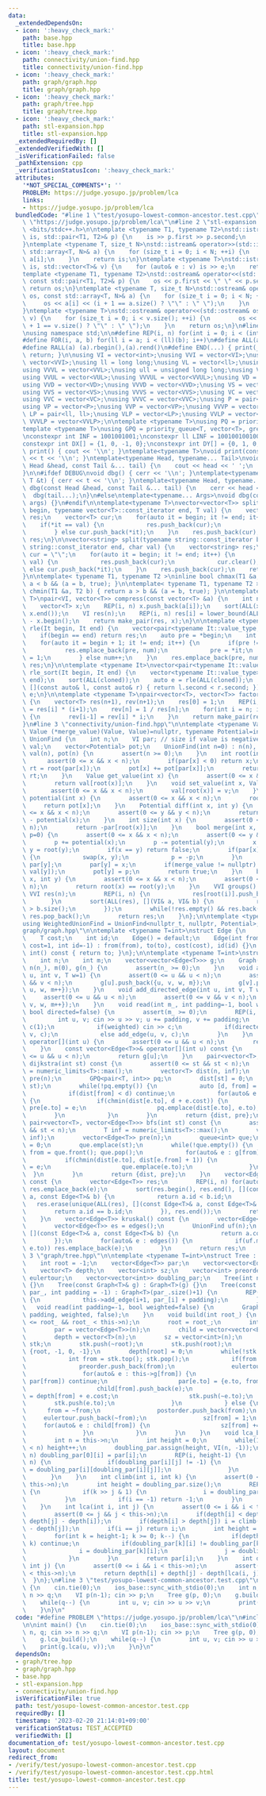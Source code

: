 ```yaml
---
data:
  _extendedDependsOn:
  - icon: ':heavy_check_mark:'
    path: base.hpp
    title: base.hpp
  - icon: ':heavy_check_mark:'
    path: connectivity/union-find.hpp
    title: connectivity/union-find.hpp
  - icon: ':heavy_check_mark:'
    path: graph/graph.hpp
    title: graph/graph.hpp
  - icon: ':heavy_check_mark:'
    path: graph/tree.hpp
    title: graph/tree.hpp
  - icon: ':heavy_check_mark:'
    path: stl-expansion.hpp
    title: stl-expansion.hpp
  _extendedRequiredBy: []
  _extendedVerifiedWith: []
  _isVerificationFailed: false
  _pathExtension: cpp
  _verificationStatusIcon: ':heavy_check_mark:'
  attributes:
    '*NOT_SPECIAL_COMMENTS*': ''
    PROBLEM: https://judge.yosupo.jp/problem/lca
    links:
    - https://judge.yosupo.jp/problem/lca
  bundledCode: "#line 1 \"test/yosupo-lowest-common-ancestor.test.cpp\"\n#define PROBLEM\
    \ \"https://judge.yosupo.jp/problem/lca\"\n#line 2 \"stl-expansion.hpp\"\n#include\
    \ <bits/stdc++.h>\n\ntemplate <typename T1, typename T2>\nstd::istream& operator>>(std::istream&\
    \ is, std::pair<T1, T2>& p) {\n    is >> p.first >> p.second;\n    return is;\n\
    }\ntemplate <typename T, size_t N>\nstd::istream& operator>>(std::istream& is,\
    \ std::array<T, N>& a) {\n    for (size_t i = 0; i < N; ++i) {\n        is >>\
    \ a[i];\n    }\n    return is;\n}\ntemplate <typename T>\nstd::istream& operator>>(std::istream&\
    \ is, std::vector<T>& v) {\n    for (auto& e : v) is >> e;\n    return is;\n}\n\
    template <typename T1, typename T2>\nstd::ostream& operator<<(std::ostream& os,\
    \ const std::pair<T1, T2>& p) {\n    os << p.first << \" \" << p.second;\n   \
    \ return os;\n}\ntemplate <typename T, size_t N>\nstd::ostream& operator<<(std::ostream&\
    \ os, const std::array<T, N>& a) {\n    for (size_t i = 0; i < N; ++i) {\n   \
    \     os << a[i] << (i + 1 == a.size() ? \"\" : \" \");\n    }\n    return os;\n\
    }\ntemplate <typename T>\nstd::ostream& operator<<(std::ostream& os, const std::vector<T>&\
    \ v) {\n    for (size_t i = 0; i < v.size(); ++i) {\n        os << v[i] << (i\
    \ + 1 == v.size() ? \"\" : \" \");\n    }\n    return os;\n}\n#line 3 \"base.hpp\"\
    \nusing namespace std;\n\n#define REP(i, n) for(int i = 0; i < (int)(n); i++)\n\
    #define FOR(i, a, b) for(ll i = a; i < (ll)(b); i++)\n#define ALL(a) (a).begin(),(a).end()\n\
    #define RALL(a) (a).rbegin(),(a).rend()\n#define END(...) { print(__VA_ARGS__);\
    \ return; }\n\nusing VI = vector<int>;\nusing VVI = vector<VI>;\nusing VVVI =\
    \ vector<VVI>;\nusing ll = long long;\nusing VL = vector<ll>;\nusing VVL = vector<VL>;\n\
    using VVVL = vector<VVL>;\nusing ull = unsigned long long;\nusing VUL = vector<ull>;\n\
    using VVUL = vector<VUL>;\nusing VVVUL = vector<VVUL>;\nusing VD = vector<double>;\n\
    using VVD = vector<VD>;\nusing VVVD = vector<VVD>;\nusing VS = vector<string>;\n\
    using VVS = vector<VS>;\nusing VVVS = vector<VVS>;\nusing VC = vector<char>;\n\
    using VVC = vector<VC>;\nusing VVVC = vector<VVC>;\nusing P = pair<int, int>;\n\
    using VP = vector<P>;\nusing VVP = vector<VP>;\nusing VVVP = vector<VVP>;\nusing\
    \ LP = pair<ll, ll>;\nusing VLP = vector<LP>;\nusing VVLP = vector<VLP>;\nusing\
    \ VVVLP = vector<VVLP>;\n\ntemplate <typename T>\nusing PQ = priority_queue<T>;\n\
    template <typename T>\nusing GPQ = priority_queue<T, vector<T>, greater<T>>;\n\
    \nconstexpr int INF = 1001001001;\nconstexpr ll LINF = 1001001001001001001ll;\n\
    constexpr int DX[] = {1, 0, -1, 0};\nconstexpr int DY[] = {0, 1, 0, -1};\n\nvoid\
    \ print() { cout << '\\n'; }\ntemplate<typename T>\nvoid print(const T &t) { cout\
    \ << t << '\\n'; }\ntemplate<typename Head, typename... Tail>\nvoid print(const\
    \ Head &head, const Tail &... tail) {\n    cout << head << ' ';\n    print(tail...);\n\
    }\n\n#ifdef DEBUG\nvoid dbg() { cerr << '\\n'; }\ntemplate<typename T>\nvoid dbg(const\
    \ T &t) { cerr << t << '\\n'; }\ntemplate<typename Head, typename... Tail>\nvoid\
    \ dbg(const Head &head, const Tail &... tail) {\n    cerr << head << ' ';\n  \
    \  dbg(tail...);\n}\n#else\ntemplate<typename... Args>\nvoid dbg(const Args &...\
    \ args) {}\n#endif\n\ntemplate<typename T>\nvector<vector<T>> split(typename vector<T>::const_iterator\
    \ begin, typename vector<T>::const_iterator end, T val) {\n    vector<vector<T>>\
    \ res;\n    vector<T> cur;\n    for(auto it = begin; it != end; it++) {\n    \
    \    if(*it == val) {\n            res.push_back(cur);\n            cur.clear();\n\
    \        } else cur.push_back(*it);\n    }\n    res.push_back(cur);\n    return\
    \ res;\n}\n\nvector<string> split(typename string::const_iterator begin, typename\
    \ string::const_iterator end, char val) {\n    vector<string> res;\n    string\
    \ cur = \"\";\n    for(auto it = begin; it != end; it++) {\n        if(*it ==\
    \ val) {\n            res.push_back(cur);\n            cur.clear();\n        }\
    \ else cur.push_back(*it);\n    }\n    res.push_back(cur);\n    return res;\n\
    }\n\ntemplate< typename T1, typename T2 >\ninline bool chmax(T1 &a, T2 b) { return\
    \ a < b && (a = b, true); }\n\ntemplate< typename T1, typename T2 >\ninline bool\
    \ chmin(T1 &a, T2 b) { return a > b && (a = b, true); }\n\ntemplate <typename\
    \ T>\npair<VI, vector<T>> compress(const vector<T> &a) {\n    int n = a.size();\n\
    \    vector<T> x;\n    REP(i, n) x.push_back(a[i]);\n    sort(ALL(x)); x.erase(unique(ALL(x)),\
    \ x.end());\n    VI res(n);\n    REP(i, n) res[i] = lower_bound(ALL(x), a[i])\
    \ - x.begin();\n    return make_pair(res, x);\n}\n\ntemplate <typename It>\nauto\
    \ rle(It begin, It end) {\n    vector<pair<typename It::value_type, int>> res;\n\
    \    if(begin == end) return res;\n    auto pre = *begin;\n    int num = 1;\n\
    \    for(auto it = begin + 1; it != end; it++) {\n        if(pre != *it) {\n \
    \           res.emplace_back(pre, num);\n            pre = *it;\n            num\
    \ = 1;\n        } else num++;\n    }\n    res.emplace_back(pre, num);\n    return\
    \ res;\n}\n\ntemplate <typename It>\nvector<pair<typename It::value_type, int>>\
    \ rle_sort(It begin, It end) {\n    vector<typename It::value_type> cloned(begin,\
    \ end);\n    sort(ALL(cloned));\n    auto e = rle(ALL(cloned));\n    sort(ALL(e),\
    \ [](const auto& l, const auto& r) { return l.second < r.second; });\n    return\
    \ e;\n}\n\ntemplate <typename T>\npair<vector<T>, vector<T>> factorial(int n)\
    \ {\n    vector<T> res(n+1), rev(n+1);\n    res[0] = 1;\n    REP(i, n) res[i+1]\
    \ = res[i] * (i+1);\n    rev[n] = 1 / res[n];\n    for(int i = n; i > 0; i--)\
    \ {\n        rev[i-1] = rev[i] * i;\n    }\n    return make_pair(res, rev);\n\
    }\n#line 3 \"connectivity/union-find.hpp\"\n\ntemplate <typename Value=nullptr_t,\
    \ Value (*merge_value)(Value, Value)=nullptr, typename Potential=int>\nstruct\
    \ UnionFind {\n    int n;\n    VI par; // size if value is negative\n    vector<Value>\
    \ val;\n    vector<Potential> pot;\n    UnionFind(int n=0) : n(n), par(n, -1),\
    \ val(n), pot(n) {\n        assert(n >= 0);\n    }\n    int root(int x) {\n  \
    \      assert(0 <= x && x < n);\n        if(par[x] < 0) return x;\n        int\
    \ rt = root(par[x]);\n        pot[x] += pot[par[x]];\n        return par[x] =\
    \ rt;\n    }\n    Value get_value(int x) {\n        assert(0 <= x && x < n);\n\
    \        return val[root(x)];\n    }\n    void set_value(int x, Value v) {\n \
    \       assert(0 <= x && x < n);\n        val[root(x)] = v;\n    }\n    Potential\
    \ potential(int x) {\n        assert(0 <= x && x < n);\n        root(x);\n   \
    \     return pot[x];\n    }\n    Potential diff(int x, int y) {\n        assert(0\
    \ <= x && x < n);\n        assert(0 <= y && y < n);\n        return potential(y)\
    \ - potential(x);\n    }\n    int size(int x) {\n        assert(0 <= x && x <\
    \ n);\n        return -par[root(x)];\n    }\n    bool merge(int x, int y, Potential\
    \ p=0) {\n        assert(0 <= x && x < n);\n        assert(0 <= y && y < n);\n\
    \        p += potential(x);\n        p -= potential(y);\n        x = root(x),\
    \ y = root(y);\n        if(x == y) return false;\n        if(par[x] > par[y])\
    \ {\n            swap(x, y);\n            p = -p;\n        }\n        par[x] +=\
    \ par[y];\n        par[y] = x;\n        if(merge_value != nullptr) val[x] = merge_value(val[x],\
    \ val[y]);\n        pot[y] = p;\n        return true;\n    }\n    bool same(int\
    \ x, int y) {\n        assert(0 <= x && x < n);\n        assert(0 <= y && y <\
    \ n);\n        return root(x) == root(y);\n    }\n    VVI groups() {\n       \
    \ VVI res(n);\n        REP(i, n) {\n            res[root(i)].push_back(i);\n \
    \       }\n        sort(ALL(res), [](VI& a, VI& b) {\n            return a.size()\
    \ > b.size();\n        });\n        while(!res.empty() && res.back().empty())\
    \ res.pop_back();\n        return res;\n    }\n};\n\ntemplate <typename Potential>\n\
    using WeightedUnionFind = UnionFind<nullptr_t, nullptr, Potential>;\n#line 4 \"\
    graph/graph.hpp\"\n\ntemplate <typename T=int>\nstruct Edge {\n    int from, to;\n\
    \    T cost;\n    int id;\n    Edge() = default;\n    Edge(int from, int to, T\
    \ cost=1, int id=-1) : from(from), to(to), cost(cost), id(id) {}\n    operator\
    \ int() const { return to; }\n};\n\ntemplate <typename T=int>\nstruct Graph {\n\
    \    int n;\n    int m;\n    vector<vector<Edge<T>>> g;\n    Graph(int n_=0) :\
    \ n(n_), m(0), g(n_) {\n        assert(n_ >= 0);\n    }\n    void add_edge(int\
    \ u, int v, T w=1) {\n        assert(0 <= u && u < n);\n        assert(0 <= v\
    \ && v < n);\n        g[u].push_back({u, v, w, m});\n        g[v].push_back({v,\
    \ u, w, m++});\n    }\n    void add_directed_edge(int u, int v, T w=1) {\n   \
    \     assert(0 <= u && u < n);\n        assert(0 <= v && v < n);\n        g[u].push_back({u,\
    \ v, w, m++});\n    }\n    void read(int m_, int padding=-1, bool weighted=false,\
    \ bool directed=false) {\n        assert(m_ >= 0);\n        REP(i, m_) {\n   \
    \         int u, v; cin >> u >> v; u += padding, v += padding;\n            T\
    \ c(1);\n            if(weighted) cin >> c;\n            if(directed) add_directed_edge(u,\
    \ v, c);\n            else add_edge(u, v, c);\n        }\n    }\n    vector<Edge<T>>&\
    \ operator[](int u) {\n        assert(0 <= u && u < n);\n        return g[u];\n\
    \    }\n    const vector<Edge<T>>& operator[](int u) const {\n        assert(0\
    \ <= u && u < n);\n        return g[u];\n    }\n    pair<vector<T>, vector<Edge<T>>>\
    \ dijkstra(int st) const {\n        assert(0 <= st && st < n);\n        T inf\
    \ = numeric_limits<T>::max();\n        vector<T> dist(n, inf);\n        vector<Edge<T>>\
    \ pre(n);\n        GPQ<pair<T, int>> pq;\n        dist[st] = 0;\n        pq.emplace(0,\
    \ st);\n        while(!pq.empty()) {\n            auto [d, from] = pq.top(); pq.pop();\n\
    \            if(dist[from] < d) continue;\n            for(auto& e : g[from])\
    \ {\n                if(chmin(dist[e.to], d + e.cost)) {\n                   \
    \ pre[e.to] = e;\n                    pq.emplace(dist[e.to], e.to);\n        \
    \        }\n            }\n        }\n        return {dist, pre};\n    }\n   \
    \ pair<vector<T>, vector<Edge<T>>> bfs(int st) const {\n        assert(0 <= st\
    \ && st < n);\n        T inf = numeric_limits<T>::max();\n        vector<T> dist(n,\
    \ inf);\n        vector<Edge<T>> pre(n);\n        queue<int> que;\n        dist[st]\
    \ = 0;\n        que.emplace(st);\n        while(!que.empty()) {\n            int\
    \ from = que.front(); que.pop();\n            for(auto& e : g[from]) {\n     \
    \           if(chmin(dist[e.to], dist[e.from] + 1)) {\n                    pre[e.to]\
    \ = e;\n                    que.emplace(e.to);\n                }\n          \
    \  }\n        }\n        return {dist, pre};\n    }\n    vector<Edge<T>> edges()\
    \ const {\n        vector<Edge<T>> res;\n        REP(i, n) for(auto& e : g[i])\
    \ res.emplace_back(e);\n        sort(res.begin(), res.end(), [](const Edge<T>&\
    \ a, const Edge<T>& b) {\n            return a.id < b.id;\n        });\n     \
    \   res.erase(unique(ALL(res), [](const Edge<T>& a, const Edge<T>& b) {\n    \
    \        return a.id == b.id;\n        }), res.end());\n        return res;\n\
    \    }\n    vector<Edge<T>> kruskal() const {\n        vector<Edge<T>> res;\n\
    \        vector<Edge<T>> es = edges();\n        UnionFind uf(n);\n        sort(ALL(es),\
    \ [](const Edge<T>& a, const Edge<T>& b) {\n            return a.cost < b.cost;\n\
    \        });\n        for(auto& e : edges()) {\n            if(uf.merge(e.from,\
    \ e.to)) res.emplace_back(e);\n        }\n        return res;\n    }\n};\n#line\
    \ 3 \"graph/tree.hpp\"\n\ntemplate <typename T=int>\nstruct Tree : Graph<T> {\n\
    \    int root = -1;\n    vector<Edge<T>> par;\n    vector<vector<Edge<T>>> child;\n\
    \    vector<T> depth;\n    vector<int> sz;\n    vector<int> preorder, postorder,\
    \ eulertour;\n    vector<vector<int>> doubling_par;\n    Tree(int n_=0) : Graph<T>(n_)\
    \ {}\n    Tree(const Graph<T>& g) : Graph<T>(g) {}\n    Tree(const vector<int>&\
    \ par_, int padding = -1) : Graph<T>(par_.size()+1) {\n        REP(i, par_.size())\
    \ {\n            this->add_edge(i+1, par_[i] + padding);\n        }\n    }\n \
    \   void read(int padding=-1, bool weighted=false) {\n        Graph<T>::read(this->n-1,\
    \ padding, weighted, false);\n    }\n    void build(int root_) {\n        assert(0\
    \ <= root_ && root_ < this->n);\n        root = root_;\n        int n = this->n;\n\
    \        par = vector<Edge<T>>(n);\n        child = vector<vector<Edge<T>>>(n);\n\
    \        depth = vector<T>(n);\n        sz = vector<int>(n);\n        stack<int>\
    \ stk;\n        stk.push(~root);\n        stk.push(root);\n        par[root] =\
    \ {root, -1, 0, -1};\n        depth[root] = 0;\n        while(!stk.empty()) {\n\
    \            int from = stk.top(); stk.pop();\n            if(from >= 0) {\n \
    \               preorder.push_back(from);\n                eulertour.push_back(from);\n\
    \                for(auto& e : this->g[from]) {\n                    if(e.to ==\
    \ par[from]) continue;\n                    par[e.to] = {e.to, from, e.cost, e.id};\n\
    \                    child[from].push_back(e);\n                    depth[e.to]\
    \ = depth[from] + e.cost;\n                    stk.push(~e.to);\n            \
    \        stk.push(e.to);\n                }\n            } else {\n          \
    \      from = ~from;\n                postorder.push_back(from);\n           \
    \     eulertour.push_back(~from);\n                sz[from] = 1;\n           \
    \     for(auto& e : child[from]) {\n                    sz[from] += sz[e.to];\n\
    \                }\n            }\n        }\n    }\n    void lca_build() {\n\
    \        int n = this->n;\n        int height = 0;\n        while(1 << height\
    \ < n) height++;\n        doubling_par.assign(height, VI(n, -1));\n        REP(i,\
    \ n) doubling_par[0][i] = par[i];\n        REP(i, height-1) {\n            REP(j,\
    \ n) {\n                if(doubling_par[i][j] != -1) {\n                    doubling_par[i+1][j]\
    \ = doubling_par[i][doubling_par[i][j]];\n                }\n            }\n \
    \       }\n    }\n    int climb(int i, int k) {\n        assert(0 <= i && i <\
    \ this->n);\n        int height = doubling_par.size();\n        REP(j, height)\
    \ {\n            if(k >> j & 1) {\n                i = doubling_par[j][i];\n \
    \           }\n            if(i == -1) return -1;\n        }\n        return i;\n\
    \    }\n    int lca(int i, int j) {\n        assert(0 <= i && i < this->n);\n\
    \        assert(0 <= j && j < this->n);\n        if(depth[i] < depth[j]) j = climb(j,\
    \ depth[j] - depth[i]);\n        if(depth[i] > depth[j]) i = climb(i, depth[i]\
    \ - depth[j]);\n        if(i == j) return i;\n        int height = doubling_par.size();\n\
    \        for(int k = height-1; k >= 0; k--) {\n            if(depth[i] < 1 <<\
    \ k) continue;\n            if(doubling_par[k][i] != doubling_par[k][j]) {\n \
    \               i = doubling_par[k][i];\n                j = doubling_par[k][j];\n\
    \            }\n        }\n        return par[i];\n    }\n    int dist(int i,\
    \ int j) {\n        assert(0 <= i && i < this->n);\n        assert(0 <= j && j\
    \ < this->n);\n        return depth[i] + depth[j] - depth[lca(i, j)] * 2;\n  \
    \  }\n};\n#line 3 \"test/yosupo-lowest-common-ancestor.test.cpp\"\n\nint main()\
    \ {\n    cin.tie(0);\n    ios_base::sync_with_stdio(0);\n    int n, q; cin >>\
    \ n >> q;\n    VI p(n-1); cin >> p;\n    Tree g(p, 0);\n    g.build(0);\n    g.lca_build();\n\
    \    while(q--) {\n        int u, v; cin >> u >> v;\n        print(g.lca(u, v));\n\
    \    }\n}\n"
  code: "#define PROBLEM \"https://judge.yosupo.jp/problem/lca\"\n#include \"../graph/tree.hpp\"\
    \n\nint main() {\n    cin.tie(0);\n    ios_base::sync_with_stdio(0);\n    int\
    \ n, q; cin >> n >> q;\n    VI p(n-1); cin >> p;\n    Tree g(p, 0);\n    g.build(0);\n\
    \    g.lca_build();\n    while(q--) {\n        int u, v; cin >> u >> v;\n    \
    \    print(g.lca(u, v));\n    }\n}\n"
  dependsOn:
  - graph/tree.hpp
  - graph/graph.hpp
  - base.hpp
  - stl-expansion.hpp
  - connectivity/union-find.hpp
  isVerificationFile: true
  path: test/yosupo-lowest-common-ancestor.test.cpp
  requiredBy: []
  timestamp: '2023-02-20 21:14:01+09:00'
  verificationStatus: TEST_ACCEPTED
  verifiedWith: []
documentation_of: test/yosupo-lowest-common-ancestor.test.cpp
layout: document
redirect_from:
- /verify/test/yosupo-lowest-common-ancestor.test.cpp
- /verify/test/yosupo-lowest-common-ancestor.test.cpp.html
title: test/yosupo-lowest-common-ancestor.test.cpp
---
```

